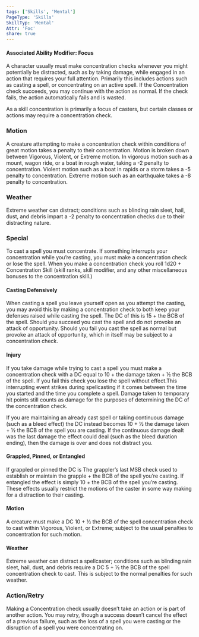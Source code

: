 ```yaml
---
tags: ['Skills', 'Mental']
PageType: 'Skills'
SkillTyp: 'Mental'
Attr: 'Foc'
share: true
---
```

#### Associated Ability Modifier: Focus

A character usually must make concentration checks whenever you might potentially be distracted, such as by taking damage, while engaged in an action that requires your full attention. Primarily this includes actions such as casting a spell, or concentrating on an active spell. If the Concentration check succeeds, you may continue with the action as normal. If the check fails, the action automatically fails and is wasted.

As a skill concentration is primarily a focus of casters, but certain classes or actions may require a concentration check.
### Motion

A creature attempting to make a concentration check within conditions of great motion takes a penalty to their concentration. Motion is broken down between Vigorous, Violent, or Extreme motion. In vigorous motion such as a mount, wagon ride, or a boat in rough water, taking a -2 penalty to concentration. Violent motion such as a boat in rapids or a storm takes a -5 penalty to concentration. Extreme motion such as an earthquake takes a -8 penalty to concentration.

### Weather

Extreme weather can distract; conditions such as blinding rain sleet, hail, dust, and debris impart a -2 penalty to concentration checks due to their distracting nature.

### Special

To cast a spell you must concentrate. If something interrupts your concentration while you’re casting, you must make a concentration check or lose the spell. When you make a concentration check you roll 1d20 + Concentration Skill (skill ranks, skill modifier, and any other miscellaneous bonuses to the concentration skill.)

#### Casting Defensively

When casting a spell you leave yourself open as you attempt the casting, you may avoid this by making a concentration check to both keep your defenses raised while casting the spell. The DC of this is 15 + the BCB of the spell. Should you succeed you cast the spell and do not provoke an attack of opportunity. Should you fail you cast the spell as normal but provoke an attack of opportunity, which in itself may be subject to a concentration check.

#### Injury

If you take damage while trying to cast a spell you must make a concentration check with a DC equal to 10 + the damage taken + ½ the BCB of the spell. If you fail this check you lose the spell without effect.This interrupting event strikes during spellcasting if it comes between the time you started and the time you complete a spell. Damage taken to temporary hit points still counts as damage for the purposes of determining the DC of the concentration check.

If you are maintaining an already cast spell or taking continuous damage (such as a bleed effect) the DC instead becomes 10 + ½ the damage taken + ½ the BCB of the spell you are casting. If the continuous damage dealt was the last damage the effect could deal (such as the bleed duration ending), then the damage is over and does not distract you.

#### Grappled, Pinned, or Entangled

If grappled or pinned the DC is The grappler’s last MSB check used to establish or maintain the grapple + the BCB of the spell you’re casting. If entangled the effect is simply 10 + the BCB of the spell you’re casting. These effects usually restrict the motions of the caster in some way making for a distraction to their casting.

#### Motion

A creature must make a DC 10 + ½ the BCB of the spell concentration check to cast within Vigorous, Violent, or Extreme; subject to the usual penalties to concentration for such motion.

#### Weather

Extreme weather can distract a spellcaster; conditions such as blinding rain sleet, hail, dust, and debris require a DC 5 + ½ the BCB of the spell concentration check to cast. This is subject to the normal penalties for such weather.

### Action/Retry

Making a Concentration check usually doesn’t take an action or is part of another action. You may retry, though a success doesn’t cancel the effect of a previous failure, such as the loss of a spell you were casting or the disruption of a spell you were concentrating on.